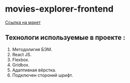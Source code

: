 # movies-explorer-frontend

[Ссылка на макет](https://disk.yandex.ru/d/AWwSdSKDay6BJA)

## Технологи используемые в проекте :

1) Методолигия БЭМ.
2) React JS.
3) Flexbox.
4) Gridbox.
5) Адаптивная вёрстка.
6) Подключен стороний шрифт.
